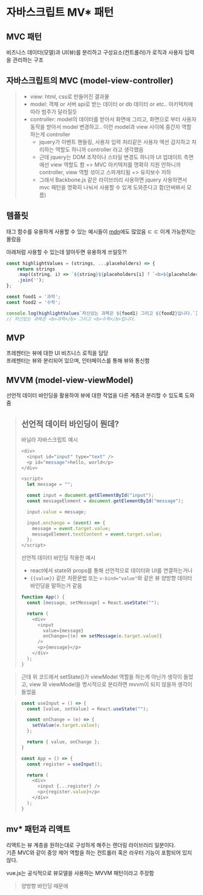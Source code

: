 # 자바스크립트 MV* 패턴

## MVC 패턴

비즈니스 데이터(모델)과 UI(뷰)를 분리하고 구성요소(컨트롤러)가 로직과 사용자 입력을 관리하는 구조

## 자바스크립트의 MVC (model-view-controller)

> - view: html, css로 만들어진 결과물
> - model: 객체 or 서버 api로 받는 데이터 or db 데이터 or etc.. 아키텍처에 따라 범주가 달라질듯
> - controller: model의 데이터를 받아서 화면에 그리고, 화면으로 부터 사용자 동작을 받아서 model 변경하고.. 이런 model과 view 사이에 중간자 역할 하는게 controller   
>    - jquery가 이벤트 핸들링, 사용자 입력 처리같은 사용자 액션 감지하고 처리하는 역할도 하니까 controller 라고 생각했음
>    - 근데 jquery는 DOM 조작이나 스타일 변경도 하니까 UI 업데이트 측면에선 view 역할도 함 => MVC 아키텍처를 명확히 지원 안하니까 controller, view 역할 섞이고 스파게티됨 => 유지보수 저하   
>    - 그래서 Backbone.js 같은 라이브러리 사용하면 jquery 사용하면서 mvc 패턴을 명확히 나눠서 사용할 수 있게 도와준다고 함(안써봐서 모름)   

## 템플릿
태그 함수를 유용하게 사용할 수 있는 예시들이 [mdn](https://developer.mozilla.org/en-US/docs/Web/JavaScript/Reference/Template_literals#tagged_templates)에도 많았음 ㄷ ㄷ 이게 가능한지는 몰랐음

아래처럼 사용할 수 있는데 알아두면 유용하게 쓰일듯?!
```js
const highlightValues = (strings, ...placeholders) => {
    return strings
    .map((string, i) => `${string}${placeholders[i] ? `<b>${placeholders[i]}</b>` : ''}`)
    .join('');
};

const food1 = '과학';
const food2 = '수학';

console.log(highlightValues`자신있는 과목은 ${food1} 그리고 ${food2}입니다.`);
// 자신있는 과목은 <b>과학</b> 그리고 <b>수학</b>입니다.
```

## MVP
프레젠터는 뷰에 대한 UI 비즈니스 로직을 담당   
프레젠터는 뷰와 분리되어 있으며, 인터페이스를 통해 뷰와 통신함   

## MVVM (model-view-viewModel)
선언적 데이터 바인딩을 활용하여 뷰에 대한 작업을 다른 계층과 분리할 수 있도록 도와줌

> ## 선언적 데이터 바인딩이 뭔데?
> 바닐라 자바스크립트 예시
> ```js
> <div>
>   <input id="input" type="text" />
>   <p id="message">hello, world</p>
> </div>
> 
> <script>
>   let message = "";
> 
>   const input = document.getElementById("input");
>   const messageElement = document.getElementById("message");
> 
>   input.value = message;
> 
>   input.onchange = (event) => {
>     message = event.target.value;
>     messageElement.textContent = event.target.value;
>   };
> </script>
> 
> ```
> 선언적 데이터 바인딩 적용한 예시
> - react에서 state와 props를 통해 선언적으로 데이터와 UI를 연결하는거나
> - `{{value}}` 같은 치환문법 또는 `v-bind="value"`와 같은 뷰 양방향 데이터 바인딩을 말하는거 같음
> ```js
> function App() {
>   const [message, setMessage] = React.useState("");
> 
>   return (
>     <div>
>       <input 
>         value={message} 
>         onChange={(e) => setMessage(e.target.value)} 
>       />
>       <p>{message}</p>
>     </div>
>   );
> }
> ```

> 근데 위 코드에서 setState()가 viewModel 역할을 하는게 아닌가 생각이 들었고, view 와 viewModel을 명시적으로 분리하면 mvvm이 되지 않을까 생각이 들었음

> ```js
> const useInput = () => {
>   const [value, setValue] = React.useState("");
> 
>   const onChange = (e) => {
>     setValue(e.target.value);
>   };
> 
>   return { value, onChange };
> }
> 
> const App = () => {
>   const register = useInput();
> 
>   return (
>     <div>
>       <input {...register} />
>       <p>{register.value}</p>
>     </div>
>   );
> }
> ```



## mv* 패턴과 리액트

리액트는 뷰 계층을 원하는대로 구성하게 해주는 렌더링 라이브러리 일분이다.  
기존 MVC와 같이 중앙 제어 역할을 하는 컨트롤러 혹은 라우터 기능이 포함되어 있지 않다.  

vue.js는 공식적으로 뷰모델을 사용하는 MVVM 패턴이라고 주장함
> 양방향 바인딩 때문에





